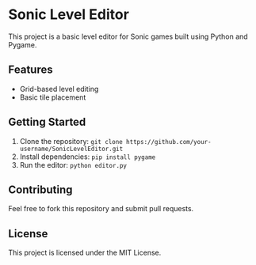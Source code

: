 # Sonic Level Editor

This project is a basic level editor for Sonic games built using Python and Pygame.

## Features
- Grid-based level editing
- Basic tile placement

## Getting Started
1. Clone the repository: `git clone https://github.com/your-username/SonicLevelEditor.git`
2. Install dependencies: `pip install pygame`
3. Run the editor: `python editor.py`

## Contributing
Feel free to fork this repository and submit pull requests.

## License
This project is licensed under the MIT License.
